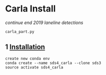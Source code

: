 # Carla Install
*continue end 2019 laneline detections*
```
carla_part.py 
```

## 1 [Installation](https://carla.readthedocs.io/en/latest/start_quickstart/)
```
create new conda env
conda create --name sds4_carla --clone sds3
source activate sds4_carla
```

